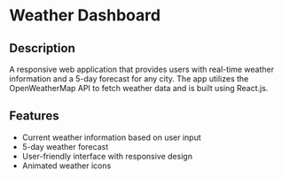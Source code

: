 # Weather Dashboard


## Description
A responsive web application that provides users with real-time weather information and a 5-day forecast for any city. The app utilizes the OpenWeatherMap API to fetch weather data and is built using React.js.

## Features
- Current weather information based on user input
- 5-day weather forecast
- User-friendly interface with responsive design
- Animated weather icons
